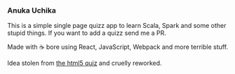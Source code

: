 ### Anuka Uchika

This is a simple single page quizz app to learn Scala, Spark and some other
stupid things. If you want to add a quizz send me a PR.

Made with :coffee: bore using React, JavaScript, Webpack and more terrible stuff.

Idea stolen from [the html5 quiz](http://thehtml5quiz.com) and cruelly reworked.

